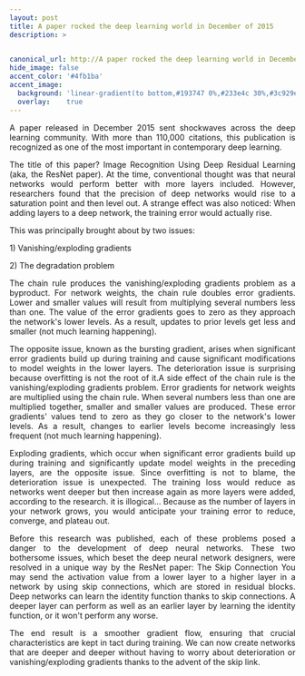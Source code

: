```yaml
---
layout: post
title: A paper rocked the deep learning world in December of 2015
description: >
  

canonical_url: http://A paper rocked the deep learning world in December of 2015
hide_image: false
accent_color: '#4fb1ba'
accent_image:
  background: 'linear-gradient(to bottom,#193747 0%,#233e4c 30%,#3c929e 50%,#d5d5d4 70%,#cdccc8 100%)'
  overlay:    true
---
```


<p><div style="text-align: justify">A paper released in December 2015 sent shockwaves across the deep learning community. With more than 110,000 citations, this publication is recognized as one of the most important in contemporary deep learning.</div></p>

<p><div style="text-align: justify">The title of this paper? Image Recognition Using Deep Residual Learning (aka, the ResNet paper). At the time, conventional thought was that neural networks would perform better with more layers included. However, researchers found that the precision of deep networks would rise to a saturation point and then level out. A strange effect was also noticed: When adding layers to a deep network, the training error would actually rise.</div></p>

<p><div style="text-align: justify">This was principally brought about by two issues:</div></p>

<p><div style="text-align: justify">1) Vanishing/exploding gradients</div></p>

<p><div style="text-align: justify">2) The degradation problem</div></p>

<p><div style="text-align: justify">The chain rule produces the vanishing/exploding gradients problem as a byproduct. For network weights, the chain rule doubles error gradients. Lower and smaller values will result from multiplying several numbers less than one. The value of the error gradients goes to zero as they approach the network's lower levels. As a result, updates to prior levels get less and smaller (not much learning happening).</div></p>

<p><div style="text-align: justify">The opposite issue, known as the bursting gradient, arises when significant error gradients build up during training and cause significant modifications to model weights in the lower layers. The deterioration issue is surprising because overfitting is not the root of it.A side effect of the chain rule is the vanishing/exploding gradients problem. Error gradients for network weights are multiplied using the chain rule. When several numbers less than one are multiplied together, smaller and smaller values are produced. These error gradients' values tend to zero as they go closer to the network's lower levels. As a result, changes to earlier levels become increasingly less frequent (not much learning happening).</div></p>

<p><div style="text-align: justify">Exploding gradients, which occur when significant error gradients build up during training and significantly update model weights in the preceding layers, are the opposite issue. Since overfitting is not to blame, the deterioration issue is unexpected. The training loss would reduce as networks went deeper but then increase again as more layers were added, according to the research. it is illogical... Because as the number of layers in your network grows, you would anticipate your training error to reduce, converge, and plateau out.</div></p>

<p><div style="text-align: justify">Before this research was published, each of these problems posed a danger to the development of deep neural networks. These two bothersome issues, which beset the deep neural network designers, were resolved in a unique way by the ResNet paper:
The Skip Connection You may send the activation value from a lower layer to a higher layer in a network by using skip connections, which are stored in residual blocks. Deep networks can learn the identity function thanks to skip connections. A deeper layer can perform as well as an earlier layer by learning the identity function, or it won't perform any worse.</div></p>

<p><div style="text-align: justify">The end result is a smoother gradient flow, ensuring that crucial characteristics are kept in tact during training. We can now create networks that are deeper and deeper without having to worry about deterioration or vanishing/exploding gradients thanks to the advent of the skip link.</div></p>
